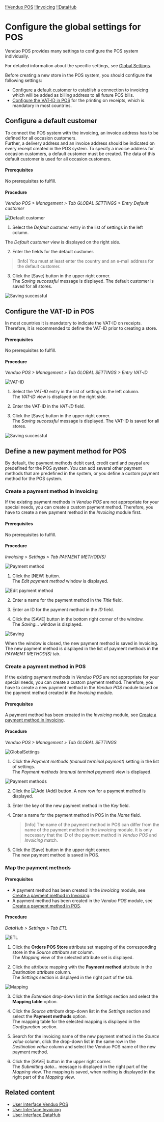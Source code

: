 [!!Venduo POS](POS)
[!!Invoicing](RetailSuiteFaktBase)
[!!DataHub](DataHub)

# Configure the global settings for POS

Venduo POS provides many settings to  configure the POS system individually.

For detailed information about the specific settings, see [Global Settings](/POS/UserInterface/02a_GlobalSettings.md).

Before creating a new store in the POS system, you should configure the following settings:

- [Configure a default customer](#configure-a-default-customer) to establish a connection to invoicing which will be added as billing address to all future POS bills.
- [Configure the VAT-ID in POS](#configure-the-VAT-ID-in-POS) for the printing on receipts, which is mandatory in most countries.


## Configure a default customer

To connect the POS system with the invoicing, an invoice address has to be defined for all occasion customers.   
Further, a delivery address and an invoice address should be indicated on every receipt created in the POS system. To specify a invoice address for occasion customers, a default customer must be created. The data of this default customer is used for all occasion customers.

#### Prerequisites

No prerequisites to fulfill.

#### Procedure

*Venduo POS > Management > Tab GLOBAL SETTINGS > Entry Default customer*

  ![Default customer](/Assets/Screenshots/POS/Management/GlobalSettings/GS27.png "[Default customer]")

1. Select the *Default customer* entry in the list of settings in the left column.

  The *Default customer* view is displayed on the right side.

2. Enter the fields for the default customer.

  > [Info] You must at least enter the country and an e-mail address for the default customer.

3. Click the [Save] button in the upper right corner.   
  The *Saving successful* message is displayed. The default customer is saved for all stores.

  ![Saving successful](/Assets/Screenshots/SavingSuccessful.png "[Saving successful]")



## Configure the VAT-ID in POS

In most countries it is mandatory to indicate the VAT-ID on receipts. Therefore, it is recommended to define the VAT-ID prior to creating a store.

#### Prerequisites

No prerequisites to fulfill.

#### Procedure

*Venduo POS > Management > Tab GLOBAL SETTINGS > Entry VAT-ID*

  ![VAT-ID](/Assets/Screenshots/POS/Management/GlobalSettings/GS08.png "[VAT-ID]")

1. Select the *VAT-ID* entry in the list of settings in the left column.   
  The *VAT-ID* view is displayed on the right side.

2. Enter the VAT-ID in the *VAT-ID* field.

3. Click the [Save] button in the upper right corner.   
  The *Saving successful* message is displayed. The VAT-ID is saved for all stores.

  ![Saving successful](/Assets/Screenshots/SavingSuccessful.png "[Saving successful]")



## Define a new payment method for POS

By default, the payment methods debit card, credit card and paypal are predefined for the POS system. You can add several other payment methods that are predefined in the system, or you define a custom payment method for the POS system.

### Create a payment method in Invoicing

If the existing payment methods in *Venduo POS* are not appropriate for your special needs, you can create a custom payment method. Therefore, you have to create a new payment method in the *Invoicing* module first.

#### Prerequisites

No prerequisites to fulfill.

#### Procedure
*Invoicing > Settings > Tab PAYMENT METHOD(S)*

![Payment method](/Assets/Screenshots/RetailSuiteFaktBase/Settings/PaymentMethods/PaymentMethods.png "[Payment methods]")

1. Click the [NEW] button.   
  The *Edit payment method* window is displayed.

  ![Edit payment method](/Assets/Screenshots/RetailSuiteFaktBase/Settings/PaymentMethods/EditPaymentMethod.png "[Edit payment method]")

2. Enter a name for the payment method in the *Title* field.   

3. Enter an ID for the payment method in the *ID* field.   

4. Click the [SAVE] button in the bottom right corner of the window.   
  The *Saving...* window is displayed.

  ![Saving](/Assets/Screenshots/RetailSuiteFaktBase/Settings/PaymentMethods/Saving.png "[Saving]")

  When the window is closed, the new payment method is saved in Invoicing. The new payment method is displayed in the list of payment methods in the *PAYMENT METHOD(S)* tab.


### Create a payment method in POS

If the existing payment methods in *Venduo POS* are not appropriate for your special needs, you can create a custom payment method. Therefore, you have to create a new payment method in the *Venduo POS* module based on the payment method created in the *Invoicing* module.

#### Prerequisites

A payment method has been created in the *Invoicing* module, see [Create a payment method in Invoicing](#create-a-payment-method-in-invoicing).

#### Procedure
*Venduo POS > Management > Tab GLOBAL SETTINGS*

![GlobalSettings](/Assets/Screenshots/POS/Management/GlobalSettings/GlobalSettings.png "[GlobalSettings]")

1. Click the *Payment methods (manual terminal payment)* setting in the list of settings.   
  The *Payment methods (manual terminal payment)* view is displayed.

  ![Payment methods](/Assets/Screenshots/POS/Management/GlobalSettings/GS04.png "[Payment methods]")

2. Click the ![Add](/Assets/Icons/Plus04.png "[Add]") (Add) button.
  A new row for a payment method is displayed.

3. Enter the key of the new payment method in the *Key* field.

4. Enter a name for the payment method in POS in the *Name* field.   

    > [Info] The name of the payment method in POS can differ from the name of the payment method in the *Invoicing* module. It is only necessary that the ID of the payment method in *Venduo POS* and *Invoicing* match.

5. Click the [Save] button in the upper right corner.   
    The new payment method is saved in POS.


### Map the payment methods

#### Prerequisites

- A payment method has been created in the *Invoicing* module, see [Create a payment method in Invoicing](#create-a-payment-method-in-invoicing).
- A payment method has been created in the *Venduo POS* module, see [Create a payment method in POS](#create-a-payment-method-in-pos).

#### Procedure
*DataHub > Settings > Tab ETL*

![ETL](/Assets/Screenshots/DataHub/Settings/ETL/ETL.png "[ETL]")

1. Click the **Orders POS Store** attribute set mapping of the corresponding store in the *Source attribute set* column.   
  The *Mapping* view of the selected attribute set is displayed.

2. Click the attribute mapping with the **Payment method** attribute in the *Destination attribute* column.   
  The *Settings* section is displayed in the right part of the tab.

  ![Mapping](/Assets/Screenshots/DataHub/Settings/ETL/MappingSettings.png "[Mapping]")

3. Click the *Extension* drop-down list in the *Settings* section and select the **Mapping table** option.

4. Click the *Source attribute* drop-down list in the *Settings* section and select the **Payment methods** option.   
    The mapping table for the selected mapping is displayed in the *Configuration* section.

5. Search for the invoicing name of the new payment method in the *Source value* column, click the drop-down list in the same row in the *Destination value* column and select the Venduo POS name of the new payment method.

6. Click the [SAVE] button in the upper right corner.   
    The *Submitting data...* message is displayed in the right part of the *Mapping* view. The mapping is saved, when nothing is displayed in the right part of the *Mapping* view.



## Related content

- [User Interface Venduo POS](/POS/UserInterface/00_UserInterface.md)
- [User Interface Invoicing](/Invoicing/UserInterface/00_UserInterface.md)
- [User Interface DataHub](/DataHub/UserInterface/00_UserInterface.md)
